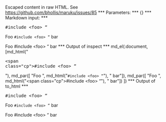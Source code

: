 Escaped content in raw HTML. See https://github.com/bhollis/maruku/issues/85
*** Parameters: ***
{}
*** Markdown input: ***
<pre><span class="cp">#include &lt;foo&gt; &#x201c;</span></pre>

Foo <span><code>#include &lt;foo&gt; &#x201c;</code></span> bar

Foo <span class="cp">#include &lt;foo&gt; &#x201c;</span> bar
*** Output of inspect ***
md_el(:document, [md_html("<pre><span class=\"cp\">#include &lt;foo&gt; &#x201c;</span></pre>"),
        md_par([
        "Foo ",
        md_html("<span><code>#include &lt;foo&gt; &#x201c;</code></span>"),
        " bar"]),
        md_par([
        "Foo ",
        md_html("<span class=\"cp\">#include &lt;foo&gt; &#x201c;</span>"),
        " bar"])
])
*** Output of to_html ***
<pre><span class="cp">#include &lt;foo&gt; “</span></pre>
<p>Foo <span><code>#include &lt;foo&gt; “</code></span> bar</p>

<p>Foo <span class="cp">#include &lt;foo&gt; “</span> bar</p>